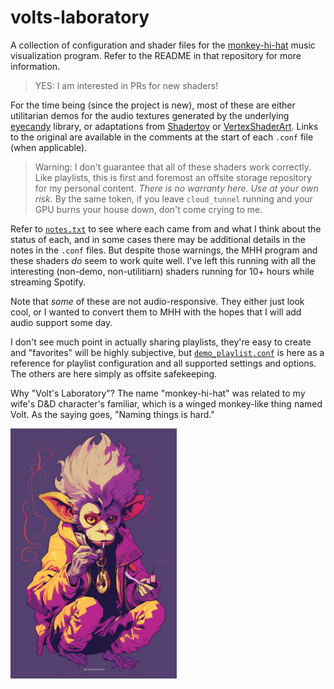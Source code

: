 # volts-laboratory

A collection of configuration and shader files for the [monkey-hi-hat](https://github.com/MV10/monkey-hi-hat) music visualization program. Refer to the README in that repository for more information.

> YES: I am interested in PRs for new shaders!

For the time being (since the project is new), most of these are either utilitarian demos for the audio textures generated by the underlying [eyecandy](https://github.com/MV10/eyecandy) library, or adaptations from [Shadertoy](https://www.shadertoy.com/) or [VertexShaderArt](https://www.vertexshaderart.com/). Links to the original are available in the comments at the start of each `.conf` file (when applicable).

> Warning: I don't guarantee that all of these shaders work correctly. Like playlists, this is first and foremost an offsite storage repository for my personal content. _There is no warranty here. Use at your own risk._ By the same token, if you leave `cloud_tunnel` running and your GPU burns your house down, don't come crying to me.

Refer to [`notes.txt`](./notes.txt) to see where each came from and what I think about the status of each, and in some cases there may be additional details in the notes in the `.conf` files. But despite those warnings, the MHH program and these shaders _do_ seem to work quite well. I've left this running with all the interesting (non-demo, non-utilitiarn) shaders running for 10+ hours while streaming Spotify.

Note that _some_ of these are not audio-responsive. They either just look cool, or I wanted to convert them to MHH with the hopes that I will add audio support some day.

I don't see much point in actually sharing playlists, they're easy to create and "favorites" will be highly subjective, but [`demo_playlist.conf`](playlists/demo_playlist.conf) is here as a reference for playlist configuration and all supported settings and options. The others are here simply as offsite safekeeping.

Why "Volt's Laboratory"? The name "monkey-hi-hat" was related to my wife's D&D character's familiar, which is a winged monkey-like thing named Volt. As the saying goes, "Naming things is hard."

<img src="https://github.com/MV10/volts-laboratory/blob/master/misc/mhh.png" height="400px"/>